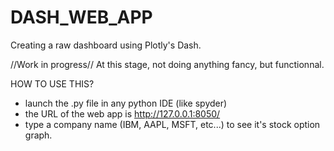 # DASH_WEB_APP
Creating a raw dashboard using Plotly's Dash.

//Work in progress//
At this stage, not doing anything fancy, but functionnal.

HOW TO USE THIS?
- launch the .py file in any python IDE (like spyder)
- the URL of the web app is http://127.0.0.1:8050/
- type a company name (IBM, AAPL, MSFT, etc...)  to see it's stock option graph.
